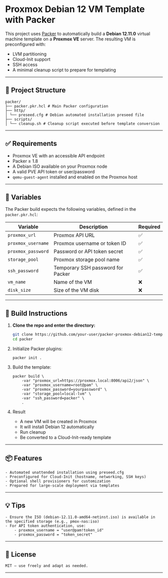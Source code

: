 # Proxmox Debian 12 VM Template with Packer

This project uses [Packer](https://www.packer.io/) to automatically build a **Debian 12.11.0** virtual machine template on a **Proxmox VE** server. The resulting VM is preconfigured with:

- LVM partitioning
- Cloud-Init support
- SSH access
- A minimal cleanup script to prepare for templating

---

## 🧰 Project Structure

```
packer/
├── packer.pkr.hcl # Main Packer configuration
├── http/
│ └── preseed.cfg # Debian automated installation preseed file
├── scripts/
│ └── cleanup.sh # Cleanup script executed before template conversion
```

---

## ✅ Requirements

- Proxmox VE with an accessible API endpoint
- Packer ≥ 1.8
- A Debian ISO available on your Proxmox node
- A valid PVE API token or user/password
- `qemu-guest-agent` installed and enabled on the Proxmox host

---

## 🔧 Variables

The Packer build expects the following variables, defined in the `packer.pkr.hcl`:

| Variable              | Description                       | Required |
|-----------------------|-----------------------------------|----------|
| `proxmox_url`         | Proxmox API URL                   | ✅       |
| `proxmox_username`    | Proxmox username or token ID      | ✅       |
| `proxmox_password`    | Password or API token secret      | ✅       |
| `storage_pool`        | Proxmox storage pool name         | ✅       |
| `ssh_password`        | Temporary SSH password for Packer | ✅       |
| `vm_name`             | Name of the VM                    | ❌       |
| `disk_size`           | Size of the VM disk               | ❌       |

---

## 🚀 Build Instructions

1. **Clone the repo and enter the directory:**

   ```bash
   git clone https://github.com/your-user/packer-proxmox-debian12-template.git
   cd packer
   ```

2. Initialize Packer plugins:

    ```
    packer init .
    ```

3. Build the template:

    ```
    packer build \
        -var "proxmox_url=https://proxmox.local:8006/api2/json" \
        -var "proxmox_username=root@pam" \
        -var "proxmox_password=yourpassword" \
        -var "storage_pool=local-lvm" \
        -var "ssh_password=packer" \
        .
    ```

4. Result

    - A new VM will be created in Proxmox
    - It will install Debian 12 automatically
    - Run cleanup
    - Be converted to a Cloud-Init-ready template

---

## 📦 Features

    - Automated unattended installation using preseed.cfg
    - Preconfigured for Cloud-Init (hostname, networking, SSH keys)
    - Optional shell provisioners for customization
    - Prepared for large-scale deployment via templates

---

##  💡 Tips

    - Ensure the ISO (debian-12.11.0-amd64-netinst.iso) is available in the specified storage (e.g., pmox-nas:iso)
    - For API token authentication, use:
        - proxmox_username = "user@pam!token_id"
        - proxmox_password = "token_secret"

---

##  📁 License

    MIT — use freely and adapt as needed.

---
